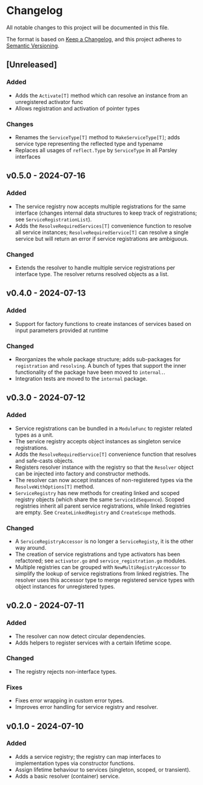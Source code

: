 # Changelog

All notable changes to this project will be documented in this file.

The format is based on [Keep a Changelog](https://keepachangelog.com/en/1.1.0/),
and this project adheres to [Semantic Versioning](https://semver.org/spec/v2.0.0.html).

## [Unreleased]

### Added 

* Adds the `Activate[T]` method which can resolve an instance from an unregistered activator func
* Allows registration and activation of pointer types

### Changes

* Renames the `ServiceType[T]` method to `MakeServiceType[T]`; adds service type representing the reflected type and typename
* Replaces all usages of `reflect.Type` by `ServiceType` in all Parsley interfaces


## v0.5.0 - 2024-07-16

### Added

* The service registry now accepts multiple registrations for the same interface (changes internal data structures to keep track of registrations; see `ServiceRegistrationList`).
* Adds the `ResolveRequiredServices[T]` convenience function to resolve all service instances; `ResolveRequiredService[T]` can resolve a single service but will return an error if service registrations are ambiguous.

### Changed

* Extends the resolver to handle multiple service registrations per interface type. The resolver returns resolved objects as a list. 


## v0.4.0 - 2024-07-13

### Added

* Support for factory functions to create instances of services based on input parameters provided at runtime

### Changed

* Reorganizes the whole package structure; adds sub-packages for `registration` and `resolving`. A bunch of types that support the inner functionality of the package have been moved to `internal.`.
* Integration tests are moved to the `internal` package.


## v0.3.0 - 2024-07-12

### Added

* Service registrations can be bundled in a `ModuleFunc` to register related types as a unit.
* The service registry accepts object instances as singleton service registrations.
* Adds the `ResolveRequiredService[T]` convenience function that resolves and safe-casts objects.
* Registers resolver instance with the registry so that the `Resolver` object can be injected into factory and constructor methods.
* The resolver can now accept instances of non-registered types via the `ResolveWithOptions[T]` method.
* `ServiceRegistry` has new methods for creating linked and scoped registry objects (which share the same `ServiceIdSequence`). Scoped registries inherit all parent service registrations, while linked registries are empty. See `CreateLinkedRegistry` and `CreateScope` methods.
  
### Changed

* A `ServiceRegistryAccessor` is no longer a `ServiceRegisty`, it is the other way around.
* The creation of service registrations and type activators has been refactored; see `activator.go` and `service_registration.go` modules.
* Multiple registries can be grouped with `NewMultiRegistryAccessor` to simplify the lookup of service registrations from linked registries. The resolver uses this accessor type to merge registered service types with object instances for unregistered types.


## v0.2.0 - 2024-07-11

### Added

* The resolver can now detect circular dependencies.
* Adds helpers to register services with a certain lifetime scope.

### Changed

* The registry rejects non-interface types.

### Fixes

* Fixes error wrapping in custom error types.
* Improves error handling for service registry and resolver.


## v0.1.0 - 2024-07-10

### Added

* Adds a service registry; the registry can map interfaces to implementation types via constructor functions.
* Assign lifetime behaviour to services (singleton, scoped, or transient).
* Adds a basic resolver (container) service.
